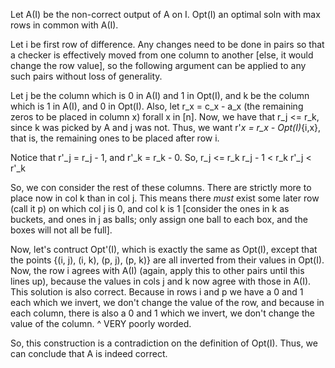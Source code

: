 

Let A(I) be the non-correct output of A on I.
Opt(I) an optimal soln with max rows in common with A(I).

Let i be first row of difference.
Any changes need to be done in pairs so that a checker is effectively moved from one column to another [else, it would change the row value], so the following argument can be applied to any such pairs without loss of generality.

Let j be the column which is 0 in A(I) and 1 in Opt(I), and k be the column which is 1 in A(I), and 0 in Opt(I).
Also, let r_x = c_x - a_x (the remaining zeros to be placed in column x) forall x in [n].
Now, we have that r_j <= r_k, since k was picked by A and j was not.
Thus, we want r'_x = r_x - Opt(I)_{i,x}, that is, the remaining ones to be placed after row i.

Notice that r'_j = r_j - 1, and r'_k = r_k - 0. So,
r_j <= r_k
r_j - 1 < r_k
r'_j < r'_k

So, we con consider the rest of these columns.
There are strictly more to place now in col k than in col j.
This means there *must* exist some later row (call it p) on which col j is 0, and col k is 1 [consider the ones in k as buckets, and ones in j as balls; only assign one ball to each box, and the boxes will not all be full].

Now, let's contruct Opt'(I), which is exactly the same as Opt(I), except that the points 
{(i, j), (i, k), (p, j), (p, k)} are all inverted from their values in Opt(I).
Now, the row i agrees with A(I) (again, apply this to other pairs until this lines up), because the values in cols j and k now agree with those in A(I).
This solution is also correct.
Because in rows i and p we have a 0 and 1 each which we invert, we don't change the value of the row, and because in each column, there is also a 0 and 1 which we invert, we don't change the value of the column.
^ VERY poorly worded.

So, this construction is a contradiction on the definition of Opt(I).
Thus, we can conclude that A is indeed correct.
